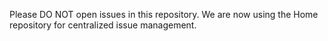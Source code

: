 Please DO NOT open issues in this repository.
We are now using the Home repository for centralized issue management.